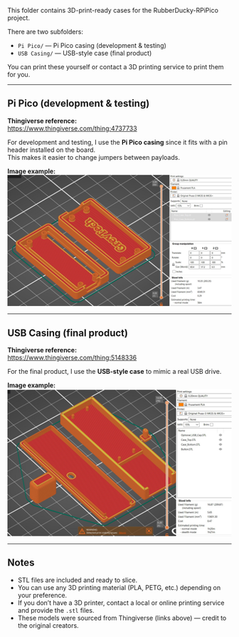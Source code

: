 This folder contains 3D-print-ready cases for the RubberDucky-RPiPico project.  

There are two subfolders:
- `Pi Pico/` — Pi Pico casing (development & testing)  
- `USB Casing/` — USB-style case (final product)


You can print these yourself or contact a 3D printing service to print them for you.

---

## Pi Pico (development & testing)

**Thingiverse reference:**  
https://www.thingiverse.com/thing:4737733

For development and testing, I use the **Pi Pico casing** since it fits with a pin header installed on the board.  
This makes it easier to change jumpers between payloads.

**Image example:**  
![Pi Pico Casing](https://github.com/shdrzl7/RubberDucky-RPiPico/blob/main/Casing%203D%20Print/Raspberry%20Pi%20Pico/Pi%20Pico%20Casing.jpeg)

---

## USB Casing (final product)

**Thingiverse reference:**  
https://www.thingiverse.com/thing:5148336

For the final product, I use the **USB-style case** to mimic a real USB drive.

**Image example:**  
![USB Case](https://github.com/shdrzl7/RubberDucky-RPiPico/blob/main/Casing%203D%20Print/USB%20Case/USB%20Casing.jpeg)

---

## Notes
- STL files are included and ready to slice.  
- You can use any 3D printing material (PLA, PETG, etc.) depending on your preference.  
- If you don’t have a 3D printer, contact a local or online printing service and provide the `.stl` files.  
- These models were sourced from Thingiverse (links above) — credit to the original creators.
